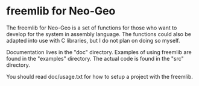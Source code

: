 freemlib for Neo-Geo
====================
The freemlib for Neo-Geo is a set of functions for those who want to develop for
the system in assembly language. The functions could also be adapted into use with
C libraries, but I do not plan on doing so myself.

Documentation lives in the "doc" directory.
Examples of using freemlib are found in the "examples" directory.
The actual code is found in the "src" directory.

You should read doc/usage.txt for how to setup a project with the freemlib.
